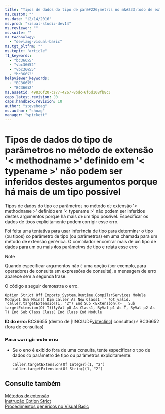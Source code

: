 ```yaml
---
title: "Tipos de dados do tipo de par&#226;metros no m&#233;todo de extens&#227;o &#39;&lt; methodname &gt;&#39; definido em &#39;&lt; typename &gt;&#39; n&#227;o podem ser inferidos destes argumentos porque h&#225; mais de um tipo poss&#237;vel | Microsoft Docs"
ms.custom: ""
ms.date: "12/14/2016"
ms.prod: "visual-studio-dev14"
ms.reviewer: ""
ms.suite: ""
ms.technology: 
  - "devlang-visual-basic"
ms.tgt_pltfrm: ""
ms.topic: "article"
f1_keywords: 
  - "bc36655"
  - "vbc36652"
  - "vbc36655"
  - "bc36652"
helpviewer_keywords: 
  - "BC36655"
  - "BC36652"
ms.assetid: 49836f20-c877-4267-8bdc-6f6d108fb8c0
caps.latest.revision: 10
caps.handback.revision: 10
author: "stevehoag"
ms.author: "shoag"
manager: "wpickett"
---
```

# Tipos de dados do tipo de par&#226;metros no m&#233;todo de extens&#227;o &#39;&lt; methodname &gt;&#39; definido em &#39;&lt; typename &gt;&#39; n&#227;o podem ser inferidos destes argumentos porque h&#225; mais de um tipo poss&#237;vel
Tipos de dados do tipo de parâmetros no método de extensão '\< methodname \>' definido em '\< typename \>' não podem ser inferidos destes argumentos porque há mais de um tipo possível. Especificar os dados de tipos explicitamente podem corrigir esse erro.  
  
 Foi feita uma tentativa para usar inferência de tipo para determinar o tipo \(ou tipos\) do parâmetro de tipo \(ou parâmetros\) em uma chamada para um método de extensão genérica. O compilador encontrar mais de um tipo de dados para um ou mais dos parâmetros de tipo e relata esse erro.  
  
> [!NOTE]
>  Quando especificar argumentos não é uma opção \(por exemplo, para operadores de consulta em expressões de consulta\), a mensagem de erro aparece sem a segunda frase.  
  
 O código a seguir demonstra o erro.  
  
```vb#  
Option Strict Off Imports System.Runtime.CompilerServices Module Module1 Sub Main() Dim caller As New Class1 '' Not valid. 'caller.targetExtension(1, "2") End Sub <Extension()> _ Sub targetExtension(Of T)(ByVal p0 As Class1, ByVal p1 As T, ByVal p2 As T) End Sub Class Class1 End Class End Module  
```  
  
 **ID do erro:** BC36655 \(dentro de [!INCLUDE[vbteclinq](../../csharp/includes/vbteclinq_md.md)] consultas\) e BC36652 \(fora de consultas\)  
  
### Para corrigir este erro  
  
-   Se o erro é exibido fora de uma consulta, tente especificar o tipo de dados do parâmetro de tipo ou parâmetros explicitamente:  
  
    ```  
    caller.targetExtension(Of Integer)(1, "2") caller.targetExtension(Of String)(1, "2")  
    ```  
  
## Consulte também  
 [Métodos de extensão](../../visual-basic/programming-guide/language-features/procedures/extension-methods.md)   
 [Instrução Option Strict](../../visual-basic/language-reference/statements/option-strict-statement.md)   
 [Procedimentos genéricos no Visual Basic](../../visual-basic/programming-guide/language-features/data-types/generic-procedures.md)